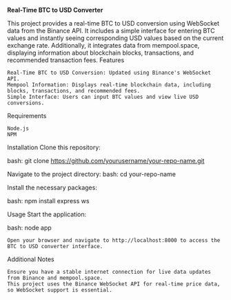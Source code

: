 **Real-Time BTC to USD Converter**

This project provides a real-time BTC to USD conversion using WebSocket data from the Binance API. It includes a simple interface for entering BTC values and instantly seeing corresponding USD values based on the current exchange rate. Additionally, it integrates data from mempool.space, displaying information about blockchain blocks, transactions, and recommended transaction fees.
Features

    Real-Time BTC to USD Conversion: Updated using Binance's WebSocket API.
    Mempool Information: Displays real-time blockchain data, including blocks, transactions, and recommended fees.
    Simple Interface: Users can input BTC values and view live USD conversions.

Requirements

    Node.js
    NPM

Installation
Clone this repository:

bash: git clone https://github.com/yourusername/your-repo-name.git

Navigate to the project directory:
bash: cd your-repo-name

Install the necessary packages:

bash: npm install express ws

Usage
Start the application:

bash: node app

    Open your browser and navigate to http://localhost:8000 to access the BTC to USD converter interface.

Additional Notes

    Ensure you have a stable internet connection for live data updates from Binance and mempool.space.
    This project uses the Binance WebSocket API for real-time price data, so WebSocket support is essential.
